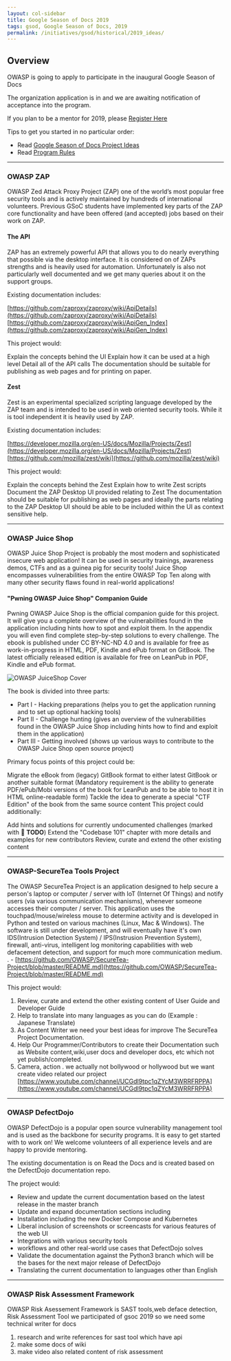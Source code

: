 ```yaml
---
layout: col-sidebar
title: Google Season of Docs 2019
tags: gsod, Google Season of Docs, 2019
permalink: /initiatives/gsod/historical/2019_ideas/
---
```


## Overview

OWASP is going to apply to participate in the inaugural Google Season of Docs

The organization application is in and we are awaiting notification of acceptance into the program.

If you plan to be a mentor for 2019, please [Register Here](https://docs.google.com/forms/d/e/1FAIpQLSe-JjGvaKKGWZOXxrorONhB8qN3mjPrB9ZVkcsntR73Cv_K7g/viewform)

Tips to get you started in no particular order:

- Read [Google Season of Docs Project Ideas](https://developers.google.com/season-of-docs/docs/project-ideas)
- Read [Program Rules](https://developers.google.com/season-of-docs/terms/program-rules)

---

### OWASP ZAP

OWASP Zed Attack Proxy Project (ZAP) one of the world’s most popular free security tools and is actively maintained by hundreds of international volunteers. Previous GSoC students have implemented key parts of the ZAP core functionality and have been offered (and accepted) jobs based on their work on ZAP.

#### The API

ZAP has an extremely powerful API that allows you to do nearly everything that possible via the desktop interface. It is considered on of ZAPs strengths and is heavily used for automation. Unfortunately is also not particularly well documented and we get many queries about it on the support groups.

Existing documentation includes:

[https://github.com/zaproxy/zaproxy/wiki/ApiDetails](https://github.com/zaproxy/zaproxy/wiki/ApiDetails)
[https://github.com/zaproxy/zaproxy/wiki/ApiGen_Index](https://github.com/zaproxy/zaproxy/wiki/ApiGen_Index)

This project would:

Explain the concepts behind the UI
Explain how it can be used at a high level
Detail all of the API calls
The documentation should be suitable for publishing as web pages and for printing on paper.

#### Zest

Zest is an experimental specialized scripting language developed by the ZAP team and is intended to be used in web oriented security tools. While it is tool independent it is heavily used by ZAP.

Existing documentation includes:

[https://developer.mozilla.org/en-US/docs/Mozilla/Projects/Zest](https://developer.mozilla.org/en-US/docs/Mozilla/Projects/Zest)
[https://github.com/mozilla/zest/wiki](https://github.com/mozilla/zest/wiki)

This project would:

Explain the concepts behind the Zest
Explain how to write Zest scripts
Document the ZAP Desktop UI provided relating to Zest
The documentation should be suitable for publishing as web pages and ideally the parts relating to the ZAP Desktop UI should be able to be included within the UI as context sensitive help.

---

### OWASP Juice Shop

OWASP Juice Shop Project is probably the most modern and sophisticated insecure web application! It can be used in security trainings, awareness demos, CTFs and as a guinea pig for security tools! Juice Shop encompasses vulnerabilities from the entire OWASP Top Ten along with many other security flaws found in real-world applications!

#### "Pwning OWASP Juice Shop" Companion Guide

Pwning OWASP Juice Shop is the official companion guide for this project. It will give you a complete overview of the vulnerabilities found in the application including hints how to spot and exploit them. In the appendix you will even find complete step-by-step solutions to every challenge. The ebook is published under CC BY-NC-ND 4.0 and is available for free as work-in-progress in HTML, PDF, Kindle and ePub format on GitBook. The latest officially released edition is available for free on LeanPub in PDF, Kindle and ePub format.

![OWASP JuiceShop Cover](/www-community/assets/images/initiatives/gsod/owaspjuiceshop_cover.jpg)

The book is divided into three parts:

- Part I - Hacking preparations (helps you to get the application running and to set up optional hacking tools)
- Part II - Challenge hunting (gives an overview of the vulnerabilities found in the OWASP Juice Shop including hints how to find and exploit them in the application)
- Part III - Getting involved (shows up various ways to contribute to the OWASP Juice Shop open source project)

Primary focus points of this project could be:

Migrate the eBook from (legacy) GitBook format to either latest GitBook or another suitable format (Mandatory requirement is the ability to generate PDF/ePub/Mobi versions of the book for LeanPub and to be able to host it in HTML online-readable form)
Tackle the idea to generate a special "CTF Edition" of the book from the same source content
This project could additionally:

Add hints and solutions for currently undocumented challenges (marked with :wrench: **TODO**)
Extend the "Codebase 101" chapter with more details and examples for new contributors
Review, curate and extend the other existing content

---

### OWASP-SecureTea Tools Project

The OWASP SecureTea Project is an application designed to help secure a person's laptop or computer / server with IoT (Internet Of Things) and notify users (via various communication mechanisms), whenever someone accesses their computer / server. This application uses the touchpad/mouse/wireless mouse to determine activity and is developed in Python and tested on various machines (Linux, Mac & Windows). The software is still under development, and will eventually have it's own IDS(Intrusion Detection System) / IPS(Instrusion Prevention System), firewall, anti-virus, intelligent log monitoring capabilities with web defacement detection, and support for much more communication medium. . - [https://github.com/OWASP/SecureTea-Project/blob/master/README.md](https://github.com/OWASP/SecureTea-Project/blob/master/README.md)

This project would:

1. Review, curate and extend the other existing content of User Guide and Developer Guide
2. Help to translate into many languages as you can do (Example : Japanese Translate)
3. As Content Writer we need your best ideas for improve The SecureTea Project Documentation.
4. Help Our Programmer/Contributors to create their Documentation such as Website content,wiki,user docs and developer docs, etc which not yet publish/completed.
5. Camera, action . we actually not bollywood or hollywood but we want create video related our project [https://www.youtube.com/channel/UCGdl9tpc1qZYcM3WRRFRPPA](https://www.youtube.com/channel/UCGdl9tpc1qZYcM3WRRFRPPA)

---

### OWASP DefectDojo

OWASP DefectDojo is a popular open source vulnerability management tool and is used as the backbone for security programs. It is easy to get started with to work on! We welcome volunteers of all experience levels and are happy to provide mentoring.

The existing documentation is on Read the Docs and is created based on the DefectDojo documentation repo.

The project would:

- Review and update the current documentation based on the latest release in the master branch
- Update and expand documentation sections including
- Installation including the new Docker Compose and Kubernetes
- Liberal inclusion of screenshots or screencasts for various features of the web UI
- Integrations with various security tools
- workflows and other real-world use cases that DefectDojo solves
- Validate the documentation against the Python3 branch which will be the bases for the next major release of DefectDojo
- Translating the current documentation to languages other than English

---

### OWASP Risk Assessment Framework

OWASP Risk Asessement Framework is SAST tools,web deface detection, Risk Assessment Tool
we participated of gsoc 2019 so we need some technical writer for docs

1. research and write references for sast tool which have api
2. make some docs of wiki
3. make video also related content of risk assessment
